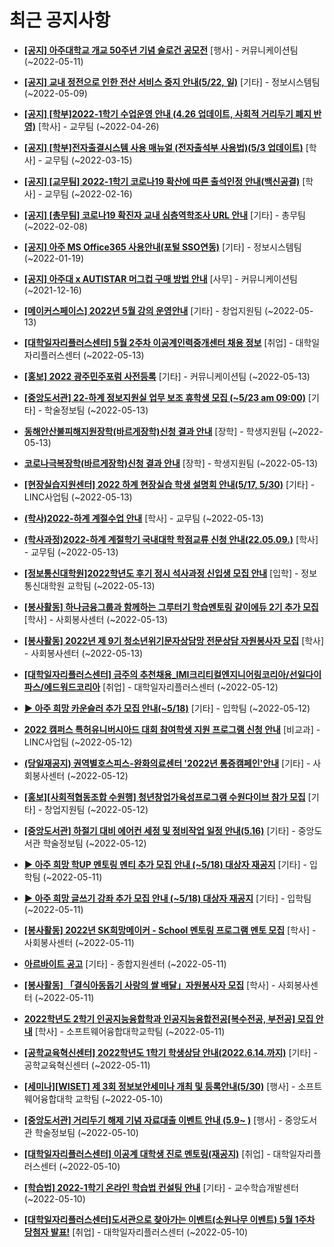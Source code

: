 # 최근 공지사항

* **[[공지] 아주대학교 개교 50주년 기념 슬로건 공모전](http://ajou.ac.kr/kr/ajou/notice.do?mode=view&amp;articleNo=197550&amp;article.offset=0&amp;articleLimit=30)**
 [행사] - 커뮤니케이션팀 (~2022-05-11)

* **[[공지] 교내 정전으로 인한 전산 서비스 중지 안내(5/22, 일)](http://ajou.ac.kr/kr/ajou/notice.do?mode=view&amp;articleNo=197459&amp;article.offset=0&amp;articleLimit=30)**
 [기타] - 정보시스템팀 (~2022-05-09)

* **[[공지] [학부]2022-1학기 수업운영 안내 (4.26 업데이트, 사회적 거리두기 폐지 반영)](http://ajou.ac.kr/kr/ajou/notice.do?mode=view&amp;articleNo=196998&amp;article.offset=0&amp;articleLimit=30)**
 [학사] - 교무팀 (~2022-04-26)

* **[[공지] [학부]전자출결시스템 사용 매뉴얼 (전자출석부 사용법)(5/3 업데이트)](http://ajou.ac.kr/kr/ajou/notice.do?mode=view&amp;articleNo=192571&amp;article.offset=0&amp;articleLimit=30)**
 [학사] - 교무팀 (~2022-03-15)

* **[[공지] [교무팀] 2022-1학기 코로나19 확산에 따른 출석인정 안내(백신공결)](http://ajou.ac.kr/kr/ajou/notice.do?mode=view&amp;articleNo=180913&amp;article.offset=0&amp;articleLimit=30)**
 [학사] - 교무팀 (~2022-02-16)

* **[[공지] [총무팀] 코로나19 확진자 교내 심층역학조사 URL 안내](http://ajou.ac.kr/kr/ajou/notice.do?mode=view&amp;articleNo=180493&amp;article.offset=0&amp;articleLimit=30)**
 [기타] - 총무팀 (~2022-02-08)

* **[[공지] 아주 MS Office365 사용안내(포털 SSO연동)](http://ajou.ac.kr/kr/ajou/notice.do?mode=view&amp;articleNo=179802&amp;article.offset=0&amp;articleLimit=30)**
 [기타] - 정보시스템팀 (~2022-01-19)

* **[[공지] 아주대 x AUTISTAR 머그컵 구매 방법 안내](http://ajou.ac.kr/kr/ajou/notice.do?mode=view&amp;articleNo=147976&amp;article.offset=0&amp;articleLimit=30)**
 [사무] - 커뮤니케이션팀 (~2021-12-16)

* **[[메이커스페이스] 2022년 5월 강의 운영안내](http://ajou.ac.kr/kr/ajou/notice.do?mode=view&amp;articleNo=197666&amp;article.offset=0&amp;articleLimit=30)**
 [기타] - 창업지원팀 (~2022-05-13)

* **[[대학일자리플러스센터] 5월 2주차 이공계인력중개센터 채용 정보](http://ajou.ac.kr/kr/ajou/notice.do?mode=view&amp;articleNo=197664&amp;article.offset=0&amp;articleLimit=30)**
 [취업] - 대학일자리플러스센터 (~2022-05-13)

* **[[홍보] 2022 광주민주포럼 사전등록](http://ajou.ac.kr/kr/ajou/notice.do?mode=view&amp;articleNo=197649&amp;article.offset=0&amp;articleLimit=30)**
 [기타] - 커뮤니케이션팀 (~2022-05-13)

* **[[중앙도서관] 22-하계 정보지원실 업무 보조 휴학생 모집 (~5/23 am 09:00)](http://ajou.ac.kr/kr/ajou/notice.do?mode=view&amp;articleNo=197644&amp;article.offset=0&amp;articleLimit=30)**
 [기타] - 학술정보팀 (~2022-05-13)

* **[동해안산불피해지원장학(바르게장학)신청 결과 안내](http://ajou.ac.kr/kr/ajou/notice.do?mode=view&amp;articleNo=197643&amp;article.offset=0&amp;articleLimit=30)**
 [장학] - 학생지원팀 (~2022-05-13)

* **[코로나극복장학(바르게장학)신청 결과 안내](http://ajou.ac.kr/kr/ajou/notice.do?mode=view&amp;articleNo=197642&amp;article.offset=0&amp;articleLimit=30)**
 [장학] - 학생지원팀 (~2022-05-13)

* **[[현장실습지원센터] 2022 하계 현장실습 학생 설명회 안내(5/17, 5/30)](http://ajou.ac.kr/kr/ajou/notice.do?mode=view&amp;articleNo=197638&amp;article.offset=0&amp;articleLimit=30)**
 [기타] - LINC사업팀 (~2022-05-13)

* **[(학사)2022-하계 계절수업 안내](http://ajou.ac.kr/kr/ajou/notice.do?mode=view&amp;articleNo=197634&amp;article.offset=0&amp;articleLimit=30)**
 [학사] - 교무팀 (~2022-05-13)

* **[(학사과정)2022-하계 계절학기 국내대학 학점교류 신청 안내(22.05.09.)](http://ajou.ac.kr/kr/ajou/notice.do?mode=view&amp;articleNo=197631&amp;article.offset=0&amp;articleLimit=30)**
 [학사] - 교무팀 (~2022-05-13)

* **[[정보통신대학원]2022학년도 후기 정시 석사과정 신입생 모집 안내](http://ajou.ac.kr/kr/ajou/notice.do?mode=view&amp;articleNo=197629&amp;article.offset=0&amp;articleLimit=30)**
 [입학] - 정보통신대학원 교학팀 (~2022-05-13)

* **[[봉사활동] 하나금융그룹과 함께하는 그루터기 학습멘토링 같이에듀 2기 추가 모집](http://ajou.ac.kr/kr/ajou/notice.do?mode=view&amp;articleNo=197628&amp;article.offset=0&amp;articleLimit=30)**
 [학사] - 사회봉사센터 (~2022-05-13)

* **[[봉사활동] 2022년 제 9기 청소년위기문자상담망 전문상담 자원봉사자 모집](http://ajou.ac.kr/kr/ajou/notice.do?mode=view&amp;articleNo=197627&amp;article.offset=0&amp;articleLimit=30)**
 [학사] - 사회봉사센터 (~2022-05-13)

* **[[대학일자리플러스센터] 금주의 추천채용_IMI크리티컬엔지니어링코리아/선일다이파스/에드워드코리아](http://ajou.ac.kr/kr/ajou/notice.do?mode=view&amp;articleNo=197614&amp;article.offset=0&amp;articleLimit=30)**
 [취업] - 대학일자리플러스센터 (~2022-05-12)

* **[▶ 아주 희망 카운슬러 추가 모집 안내(~5/18)](http://ajou.ac.kr/kr/ajou/notice.do?mode=view&amp;articleNo=197607&amp;article.offset=0&amp;articleLimit=30)**
 [기타] - 입학팀 (~2022-05-12)

* **[2022 캠퍼스 특허유니버시아드 대회 참여학생 지원 프로그램 신청 안내](http://ajou.ac.kr/kr/ajou/notice.do?mode=view&amp;articleNo=197606&amp;article.offset=0&amp;articleLimit=30)**
 [비교과] - LINC사업팀 (~2022-05-12)

* **[(당일재공지) 권역별호스피스-완화의료센터 &#x27;2022년 통증캠페인&#x27;안내](http://ajou.ac.kr/kr/ajou/notice.do?mode=view&amp;articleNo=197599&amp;article.offset=0&amp;articleLimit=30)**
 [기타] - 사회봉사센터 (~2022-05-12)

* **[[홍보][사회적협동조합 수원행] 청년창업가육성프로그램 수원다이브 참가 모집](http://ajou.ac.kr/kr/ajou/notice.do?mode=view&amp;articleNo=197596&amp;article.offset=0&amp;articleLimit=30)**
 [기타] - 창업지원팀 (~2022-05-12)

* **[[중앙도서관] 하절기 대비 에어컨 세정 및 정비작업 일정 안내(5.16)](http://ajou.ac.kr/kr/ajou/notice.do?mode=view&amp;articleNo=197592&amp;article.offset=0&amp;articleLimit=30)**
 [기타] - 중앙도서관 학술정보팀 (~2022-05-12)

* **[▶ 아주 희망 학UP 멘토링 멘티 추가 모집 안내 (~5/18) **대상자 재공지**](http://ajou.ac.kr/kr/ajou/notice.do?mode=view&amp;articleNo=197577&amp;article.offset=0&amp;articleLimit=30)**
 [기타] - 입학팀 (~2022-05-11)

* **[▶ 아주 희망 글쓰기 강좌 추가 모집 안내 (~5/18) **대상자 재공지**](http://ajou.ac.kr/kr/ajou/notice.do?mode=view&amp;articleNo=197576&amp;article.offset=0&amp;articleLimit=30)**
 [기타] - 입학팀 (~2022-05-11)

* **[[봉사활동] 2022년 SK희망메이커 - School 멘토링 프로그램 멘토 모집](http://ajou.ac.kr/kr/ajou/notice.do?mode=view&amp;articleNo=197566&amp;article.offset=0&amp;articleLimit=30)**
 [학사] - 사회봉사센터 (~2022-05-11)

* **[아르바이트 공고](http://ajou.ac.kr/kr/ajou/notice.do?mode=view&amp;articleNo=197565&amp;article.offset=0&amp;articleLimit=30)**
 [기타] - 종합지원센터 (~2022-05-11)

* **[[봉사활동] 「결식아동돕기 사랑의 쌀 배달」자원봉사자 모집](http://ajou.ac.kr/kr/ajou/notice.do?mode=view&amp;articleNo=197562&amp;article.offset=0&amp;articleLimit=30)**
 [학사] - 사회봉사센터 (~2022-05-11)

* **[2022학년도 2학기 인공지능융합학과 인공지능융합전공[복수전공, 부전공] 모집 안내](http://ajou.ac.kr/kr/ajou/notice.do?mode=view&amp;articleNo=197554&amp;article.offset=0&amp;articleLimit=30)**
 [학사] - 소프트웨어융합대학교학팀 (~2022-05-11)

* **[[공학교육혁신센터] 2022학년도 1학기 학생상담 안내(2022.6.14.까지)](http://ajou.ac.kr/kr/ajou/notice.do?mode=view&amp;articleNo=197547&amp;article.offset=0&amp;articleLimit=30)**
 [기타] - 공학교육혁신센터 (~2022-05-11)

* **[[세미나][WISET] 제 3회 정보보안세미나 개최 및 등록안내(5/30)](http://ajou.ac.kr/kr/ajou/notice.do?mode=view&amp;articleNo=197513&amp;article.offset=0&amp;articleLimit=30)**
 [행사] - 소프트웨어융합대학 교학팀 (~2022-05-10)

* **[[중앙도서관] 거리두기 해제 기념 자료대출 이벤트 안내 (5.9~ )](http://ajou.ac.kr/kr/ajou/notice.do?mode=view&amp;articleNo=197511&amp;article.offset=0&amp;articleLimit=30)**
 [행사] - 중앙도서관 학술정보팀 (~2022-05-10)

* **[[대학일자리플러스센터] 이공계 대학생 진로 멘토링(재공지)](http://ajou.ac.kr/kr/ajou/notice.do?mode=view&amp;articleNo=197502&amp;article.offset=0&amp;articleLimit=30)**
 [취업] - 대학일자리플러스센터 (~2022-05-10)

* **[[학습법] 2022-1학기 온라인 학습법 컨설팅 안내](http://ajou.ac.kr/kr/ajou/notice.do?mode=view&amp;articleNo=197501&amp;article.offset=0&amp;articleLimit=30)**
 [기타] - 교수학습개발센터 (~2022-05-10)

* **[[대학일자리플러스센터]도서관으로 찾아가는 이벤트(소원나무 이벤트) 5월 1주차 당첨자 발표!](http://ajou.ac.kr/kr/ajou/notice.do?mode=view&amp;articleNo=197499&amp;article.offset=0&amp;articleLimit=30)**
 [취업] - 대학일자리플러스센터 (~2022-05-10)
